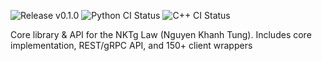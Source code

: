 ![Release v0.1.0](https://img.shields.io/github/v/release/NKTgLaw/nktg-law-library?label=Release)
![Python CI Status](https://github.com/NKTgLaw/nktg-law-library/actions/workflows/python-test.yml/badge.svg)
![C++ CI Status](https://github.com/NKTgLaw/nktg-law-library/actions/workflows/cpp-test.yml/badge.svg)

Core library &amp; API for the NKTg Law (Nguyen Khanh Tung). Includes core implementation, REST/gRPC API, and 150+ client wrappers
